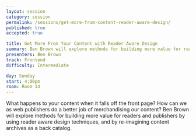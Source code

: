 ```yaml
---
layout: session
category: session
permalink: /sessions/get-more-from-content-reader-aware-design/
published: true
accepted: true

title: Get More From Your Content with Reader Aware Design
summary: Ben Brown will explore methods for building more value for readers and publishers by using reader aware design techniques, and by re-imagining content archives as a back catalog.
presenters: Ben Brown
track: Frontend
difficulty: Intermediate

day: Sunday
start: 4:00pm
room: Room 14
---
```


What happens to your content when it falls off the front page? How can we as web publishers do a better job of merchandising our content? Ben Brown will explore methods for building more value for readers and publishers by using reader aware design techniques, and by re-imagining content archives as a back catalog.
